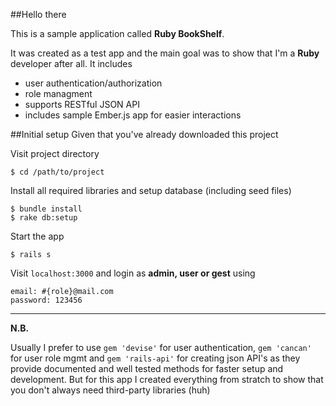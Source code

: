 ##Hello there

This is a sample application called **Ruby BookShelf**.

It was created as a test app and the main goal was to show that I'm a **Ruby** developer after all.
It includes 

*  user authentication/authorization 
*  role managment
*  supports RESTful JSON API
*  includes sample Ember.js app for easier interactions


##Initial setup
Given that you've already downloaded this project

Visit project directory

```
$ cd /path/to/project 
```
Install all required libraries and setup database (including seed files)

```
$ bundle install
$ rake db:setup 
```

Start the app

```
$ rails s
```

Visit ```localhost:3000``` and login as **admin, user  or gest** using 

```
email: #{role}@mail.com
password: 123456
```

---
**N.B.**

Usually I prefer to use ```gem 'devise'``` for user authentication,  ```gem 'cancan'``` for user role mgmt and ```gem 'rails-api'``` for creating json API's as they provide documented and well tested methods for faster setup and development. 
But for this app I created everything from stratch to show that you don't always need third-party libraries (huh)